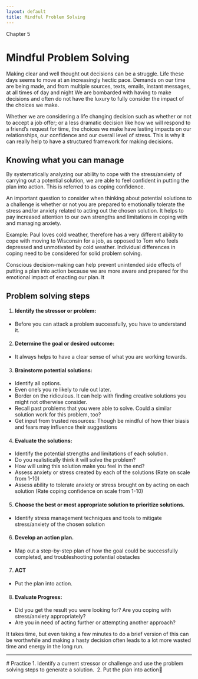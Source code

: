 ```yaml
---
layout: default
title: Mindful Problem Solving
---
```

<p class="type">Chapter 5</p>

# Mindful Problem Solving 
Making clear and well thought out decisions can be a struggle. Life these days seems to move at an increasingly hectic pace. Demands on our time are being made, and from multiple sources, texts, emails, instant messages, at all times of day and night We are bombarded with having to make decisions and often do not have the luxury to fully consider the impact of the choices we make.

Whether we are considering a life changing decision such as whether or not to accept a job offer; or a less dramatic decision like how we will respond to a friend’s request for time, the choices we make have lasting impacts on our relationships, our confidence and our overall level of stress. This is why it can really help to have a structured framework for making decisions.

## Knowing what you can manage
By systematically analyzing our ability to cope with the stress/anxiety of carrying out a potential solution, we are able to feel confident in putting the plan into action.  This is referred to as coping confidence.

An important question to consider when thinking about potential solutions to a challenge is whether or not you are prepared to emotionally tolerate the stress and/or anxiety related to acting out the chosen solution. It helps to pay increased attention to our own strengths and limitations in coping with and managing anxiety.

Example: Paul loves cold weather, therefore has a very different ability to cope with moving to Wisconsin for a job, as opposed to Tom who feels depressed and unmotivated by cold weather.  Individual differences in coping need to be considered for solid problem solving.  

Conscious decision-making can help prevent unintended side effects of putting a plan into action because we are more aware and prepared for the emotional impact of enacting our plan. It 

## Problem solving steps

1. #### Identify the stressor or problem:
- Before you can attack a problem successfully, you have to understand it.

2. #### Determine the goal or desired outcome: 
- It always helps to have a clear sense of what you are working towards.

3. #### Brainstorm potential solutions: 
- Identify all options.
- Even one’s you re likely to rule out later. 
- Border on the ridiculous. It can help with finding creative solutions you might not otherwise consider.
- Recall past problems that you were able to solve. Could a similar solution work for this problem, too?
- Get input from trusted resources: Though be mindful of how thier biasis and fears may influence their suggestions 

4. #### Evaluate the solutions: 
- Identify the potential strengths and limitations of each solution. 
- Do you realistically think it will solve the problem?
- How will using this solution make you feel in the end?
- Assess anxiety or stress created by each of the solutions (Rate on scale from 1-10)
- Assess ability to tolerate anxiety or stress brought on by acting on each solution (Rate coping confidence on scale from 1-10) 

5. #### Choose the best or most appropriate solution to prioritize solutions.
- Identify stress management techniques and tools to mitigate stress/anxiety of the chosen solution

6. #### Develop an action plan. 
- Map out a step-by-step plan of how the goal could be successfully completed, and troubleshooting potential obstacles 

7. #### ACT
- Put the plan into action.

8. #### Evaluate Progress:
- Did you get the result you were looking for? Are you coping with stress/anxiety appropriately?
- Are you in need of acting further or attempting another approach?

It takes time, but even taking a few minutes to do a brief version of this can be worthwhile and making a hasty decision often leads to a lot more wasted time and energy in the long run.

<hr/>
# Practice 
1. Identify a current stressor or challenge and use the problem solving steps to generate a solution. 
2. Put the plan into action
